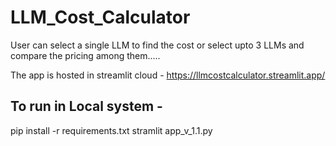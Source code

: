 # LLM_Cost_Calculator
User can select a single LLM to find the cost or select upto 3 LLMs and compare the pricing among them..... 

The app is hosted in streamlit cloud - https://llmcostcalculator.streamlit.app/

## To run in Local system - 
  pip install -r requirements.txt
  stramlit app_v_1.1.py
